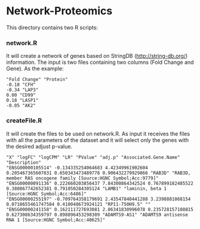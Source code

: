 # Network-Proteomics

This directory contains two R scripts:

### network.R 

It will create a network of genes based on StringDB (http://string-db.org/) information. The input is two files containing  two columns (Fold Change and Gene). As the example:
```
"Fold Change" "Protein"
-0.18 "CFH"
-0.34 "LAP3"
0.00 "CD99"
0.18 "LASP1"
-0.05 "AK2"
```

### createFile.R

It will create the files to be used on network.R. As input it receives the files with all the parameters of the dataset and it will select only the genes with the desired adjust p-value.

```
"X" "logFC" "logCPM" "LR" "PValue" "adj.p" "Associated.Gene.Name" "Description"
"ENSG00000105514" -0.134335254064683 4.42349961902604 0.205467365607031 0.650343473489778 0.906432279929866 "RAB3D" "RAB3D, member RAS oncogene family [Source:HGNC Symbol;Acc:9779]"
"ENSG00000091136" 0.222660203856437 7.84300864342524 0.767899182485522 0.380867742652381 0.791050284305124 "LAMB1" "laminin, beta 1 [Source:HGNC Symbol;Acc:6486]"
"ENSG00000255197" -0.709764358179691 2.43547840441288 3.2398881068154 0.0718655461747584 0.410048673924121 "RP11-750H9.5" ""
"ENSG00000241158" 0.162111727693081 2.86341830996078 0.235728157108815 0.627308634359797 0.898896453298309 "ADAMTS9-AS1" "ADAMTS9 antisense RNA 1 [Source:HGNC Symbol;Acc:40625]"
```


 
